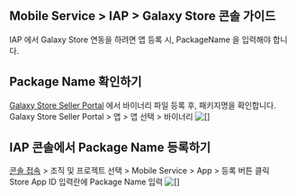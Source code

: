 ## Mobile Service > IAP > Galaxy Store 콘솔 가이드

IAP 에서 Galaxy Store 연동을 하려면 앱 등록 시, PackageName 을 입력해야 합니다.

## Package Name 확인하기
[Galaxy Store Seller Portal](https://seller.samsungapps.com/main/sellerMain.as) 에서 바이너리 파일 등록 후, 패키지명을 확인합니다. <br>
Galaxy Store Seller Portal > 앱 > 앱 선택 > 바이너리
 ![[]](http://static.toastoven.net/prod_iap/2020/galaxy_app_kr.png)
 

## IAP 콘솔에서 Package Name 등록하기
[콘솔 접속](https://console.toast.com/) > 조직 및 프로젝트 선택 > Mobile Service > App > 등록 버튼 클릭 <br>
Store App ID 입력란에 Package Name 입력
![[]](http://static.toastoven.net/prod_iap/2020/galaxy_app_2_kr.png)
